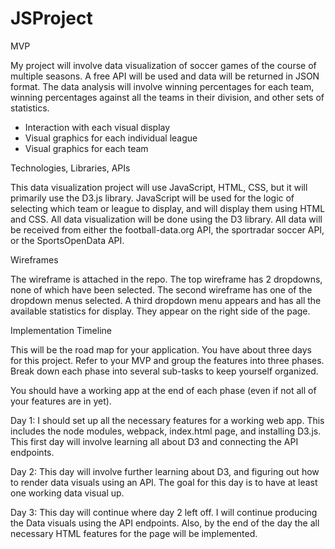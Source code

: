 # JSProject

MVP

My project will involve data visualization of soccer games of the course of multiple seasons. A free API will be used and data will be returned in JSON format. The data analysis will involve winning percentages for each team, winning percentages against all the teams in their division, and other sets of statistics.
- Interaction with each visual display
- Visual graphics for each individual league
- Visual graphics for each team

Technologies, Libraries, APIs

This data visualization project will use JavaScript, HTML, CSS, but it will primarily use the D3.js library. JavaScript will be used for the logic of selecting which team or league to display, and will display them using HTML and CSS. All data visualization will be done using the D3 library. All data will be received from either the football-data.org API, the sportradar soccer API, or the SportsOpenData API.

Wireframes

The wireframe is attached in the repo. The top wireframe has 2 dropdowns, none of which have been selected. The second wireframe has one of the dropdown menus selected. A third dropdown menu appears and has all the available statistics for display. They appear on the right side of the page.

Implementation Timeline

This will be the road map for your application. You have about three days for this project. Refer to your MVP and group the features into three phases. Break down each phase into several sub-tasks to keep yourself organized.

You should have a working app at the end of each phase (even if not all of your features are in yet).

Day 1:
I should set up all the necessary features for a working web app. This includes the node modules, webpack, index.html page, and installing D3.js. This first day will involve learning all about D3 and connecting the API endpoints.

Day 2:
This day will involve further learning about D3, and figuring out how to render data visuals using an API. The goal for this day is to have at least one working data visual up.

Day 3: This day will continue where day 2 left off. I will continue producing the Data visuals using the API endpoints. Also, by the end of the day the all necessary HTML features for the page will be implemented.

